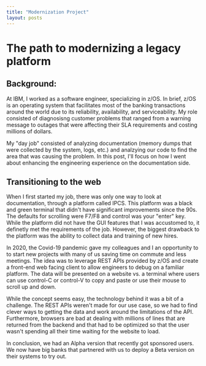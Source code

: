 ```yaml
---
title: "Modernization Project"
layout: posts
---
```


# The path to modernizing a legacy platform

## Background:

At IBM, I worked as a software engineer, specializing in z/OS. In brief, z/OS is an operating system that facilitates most of the banking transactions around the world due to its reliability, availability, and serviceability. My role consisted of diagnosisng customer problems that ranged from a warning message to outages that were affecting their SLA requirements and costing millions of dollars. 

My "day job" consisted of analyzing documentation (memory dumps that were collected by the system, logs, etc.) and analzying our code to find the area that was causing the problem. In this post, I'll focus on how I went about enhancing the engineering experience on the documentation side. 

## Transitioning to the web

When I first started my job, there was only one way to look at documentation, through a platform called IPCS. This platform was a black and green terminal that didn't have significant improvements since the 90s. The defaults for scrolling were F7/F8 and control was your "enter" key. While the platform did not have the GUI features that I was accustomed to, it definetly met the requirements of the job. However, the biggest drawback to the platform was the ability to collect data and training of new hires. 

In 2020, the Covid-19 pandemic gave my colleagues and I an opportunity to to start new projects with many of us saving time on commute and less meetings. The idea was to leverage REST APIs provided by z/OS and create a front-end web facing client to allow engineers to debug on a familiar platform. The data will be presented on a website vs. a terminal where users can use control-C or control-V to copy and paste or use their mouse to scroll up and down. 

While the concept seems easy, the technology behind it was a bit of a challenge. The REST APIs weren't made for our use case, so we had to find clever ways to getting the data and work around the limitations of the API. Furthermore, browsers are bad at dealing with millions of lines that are returned from the backend and that had to be optimized so that the user wasn't spending all their time waiting for the website to load. 

In conclusion, we had an Alpha version that recently got sponsored users. We now have big banks that partnered with us to deploy a Beta version on their systems to try out.







